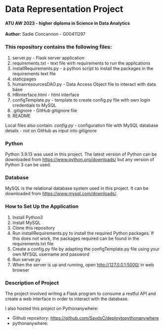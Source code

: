 # Data Representation Project

#### ATU AW 2023 - higher diploma in Science in Data Analytics
__Author__: Sadie Concannon - G00411297

### This repository contains the following files:
1. server.py - Flask server application
2. requirements.txt - text file wirh requirements to run the applications
3. installRequirements.py - a python script to install the packages in the requirements text file
4. staticpages
5. humanresourcesDAO.py - Data Access Object file to interact with data base
6. HRinterface.html - html interface
7. configTemplate.py - template to create config.py file with own login credentials to MySQL
8. .gitignore - GitHub gitignore file
9. README 

Local files also contain:
*config.py* - configuration file with MySQL database details - not on GitHub as input into gitignore

### Python
Python 3.9.13 was used in this project. The latest version of Python can be downloaded from https://www.python.org/downloads/ but any version of Python 3 can be used.

### Database
MySQL is the relational database system used in this project. It can be downloaded from https://www.mysql.com/downloads/.

### How to Set Up the Application

1. Install Python3
2. Install MySQL
3. Clone this repository
4. Run installRequirements.py to install the required Python packages. If this does not work, the packages required can be found in the requirements.txt file
5. Create a config.py file by adapting the configTemplate.py file using your own MYSQL username and password
6. Run server.py
7. When the server is up and running, open http://127.0.0.1:5000/ in web browser

### Description of Project
The project involved writing a Flask program to consume a restful API and create a web interface in order to interact with the database.

I also hosted this project on Pythonanywhere:
- Github repository: https://github.com/SaydsC/deploytopythonanywhere
- pythonanywhere:  
